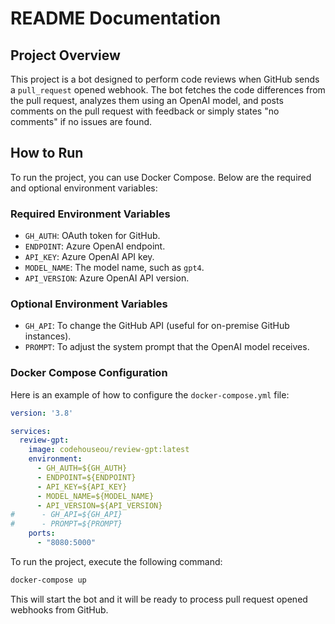 # README Documentation

## Project Overview

This project is a bot designed to perform code reviews when GitHub sends a `pull_request` opened webhook. The bot fetches the code differences from the pull request, analyzes them using an OpenAI model, and posts comments on the pull request with feedback or simply states "no comments" if no issues are found.

## How to Run

To run the project, you can use Docker Compose. Below are the required and optional environment variables:

### Required Environment Variables

- `GH_AUTH`: OAuth token for GitHub.
- `ENDPOINT`: Azure OpenAI endpoint.
- `API_KEY`: Azure OpenAI API key.
- `MODEL_NAME`: The model name, such as `gpt4`.
- `API_VERSION`: Azure OpenAI API version.

### Optional Environment Variables

- `GH_API`: To change the GitHub API (useful for on-premise GitHub instances).
- `PROMPT`: To adjust the system prompt that the OpenAI model receives.

### Docker Compose Configuration

Here is an example of how to configure the `docker-compose.yml` file:

```yaml
version: '3.8'

services:
  review-gpt:
    image: codehouseou/review-gpt:latest
    environment:
      - GH_AUTH=${GH_AUTH}
      - ENDPOINT=${ENDPOINT}
      - API_KEY=${API_KEY}
      - MODEL_NAME=${MODEL_NAME}
      - API_VERSION=${API_VERSION}
#      - GH_API=${GH_API}
#      - PROMPT=${PROMPT}
    ports:
      - "8080:5000"
```

To run the project, execute the following command:

```sh
docker-compose up
```

This will start the bot and it will be ready to process pull request opened webhooks from GitHub.
